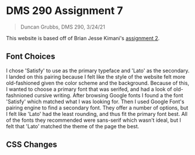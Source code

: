 # DMS 290 Assignment 7
> Duncan Grubbs, DMS 290, 3/24/21

This website is based off of Brian Jesse Kimani's [assignment 2](https://jbkimani.digitalscholar.rochester.edu/assignment02/).

## Font Choices
I chose 'Satisfy' to use as the primary typeface and 'Lato' as the secondary. I landed on this pairing because I felt like the
style of the website felt more old-fashioned given the color scheme and the background. Because of this, I wanted to
choose a primary font that was serifed, and had a look of old-fashnioned cursive writing. After browsing Google
fonts I found a the font 'Satisfy' which matched what I was looking for. Then I used Google Font's pairing engine to
find a secondary font. They offer a number of options, but I felt like 'Lato' had the least rounding, and thus
fit the primary font best. All of the fonts they recommended were sans-serif which wasn't ideal, but I felt that
'Lato' matched the theme of the page the best.

## CSS Changes
